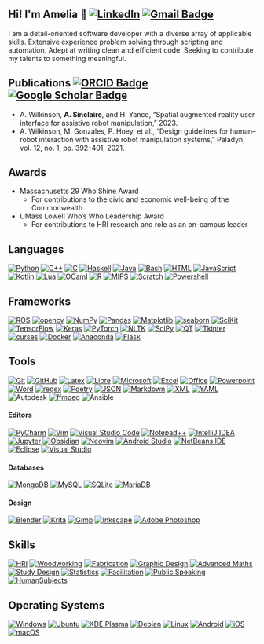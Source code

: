 ## Hi! I'm Amelia 👋 [![LinkedIn](https://img.shields.io/badge/amelia--sinclaire-%230077B5.svg?logo=linkedin&logoColor=white)](https://www.linkedin.com/in/amelia-sinclaire/) [![Gmail Badge](https://img.shields.io/badge/asinclaire.HRI@gmail.com-EA4335?logo=gmail&logoColor=fff)](mailto:asinclaire.HRI@gmail.com)

<!--
**a-sinclaire/a-sinclaire** is a ✨ _special_ ✨ repository because its `README.md` (this file) appears on your GitHub profile.

Here are some ideas to get you started:

- 🔭 I’m currently working on ...
- 🌱 I’m currently learning ...
- 👯 I’m looking to collaborate on ...
- 🤔 I’m looking for help with ...
- 💬 Ask me about ...
- 📫 How to reach me: ...
- 😄 Pronouns: ...
- ⚡ Fun fact: ...
-->

I am a detail-oriented software developer with a diverse array of applicable skills. Extensive experience problem solving through scripting and automation. Adept at writing clean and efficient code. Seeking to contribute my talents to something meaningful. 

## Publications [![ORCID Badge](https://img.shields.io/badge/ORCID-A6CE39?logo=orcid&logoColor=fff&)](https://orcid.org/0000-0002-9446-2323) [![Google Scholar Badge](https://img.shields.io/badge/Google%20Scholar-4285F4?logo=googlescholar&logoColor=fff)](https://scholar.google.com/citations?user=X1AR8c8AAAAJ&hl=en&oi=ao)
- A. Wilkinson, **A. Sinclaire**, and H. Yanco, “Spatial augmented reality user interface for assistive robot manipulation,” 2023.
- A. Wilkinson, M. Gonzales, P. Hoey, et al., “Design guidelines for human–robot interaction with assistive robot manipulation systems,” Paladyn, vol. 12, no. 1, pp. 392–401, 2021.

## Awards
- Massachusetts 29 Who Shine Award
	- For contributions to the civic and economic well-being of the Commonwealth
- UMass Lowell Who’s Who Leadership Award
	- For contributions to HRI research and role as an on-campus leader

## Languages

[![Python](https://img.shields.io/badge/Python-3776AB?logo=python&logoColor=fff)](#)
[![C++](https://img.shields.io/badge/C++-%2300599C.svg?logo=c%2B%2B&logoColor=white)](#)
[![C](https://img.shields.io/badge/C-00599C?logo=c&logoColor=white)](#)
[![Haskell](https://img.shields.io/badge/Haskell-5e5086?logo=haskell&logoColor=white)](#)
[![Java](https://img.shields.io/badge/Java-%23ED8B00.svg?logo=openjdk&logoColor=white)](#)
[![Bash](https://img.shields.io/badge/Bash-4EAA25?logo=gnubash&logoColor=fff)](#)
[![HTML](https://img.shields.io/badge/HTML-%23E34F26.svg?logo=html5&logoColor=white)](#)
[![JavaScript](https://img.shields.io/badge/JavaScript-F7DF1E?logo=javascript&logoColor=000)](#)
[![Kotlin](https://img.shields.io/badge/Kotlin-%237F52FF.svg?logo=kotlin&logoColor=white)](#)
[![Lua](https://img.shields.io/badge/Lua-%232C2D72.svg?logo=lua&logoColor=white)](#)
[![OCaml](https://img.shields.io/badge/OCaml-EC6813?logo=ocaml&logoColor=fff)](#)
[![R](https://img.shields.io/badge/R-%23276DC3.svg?logo=r&logoColor=white)](#)
[![MIPS](https://img.shields.io/badge/MIPS_assembly-252525)](#)
[![Scratch](https://img.shields.io/badge/Scratch-4D97FF?logo=scratch&logoColor=fff)](#)
[![Powershell](https://img.shields.io/badge/PowerShell-%235391FE?logo=powershell&logoColor=white)](#)
## Frameworks

[![ROS](https://img.shields.io/badge/ros-%230A0FF9.svg?logo=ros&logoColor=fff)](#)
[![opencv](https://img.shields.io/badge/opencv-%23white.svg?logo=opencv&logoColor=fff)](#)
[![NumPy](https://img.shields.io/badge/NumPy-4DABCF?logo=numpy&logoColor=fff)](#)
[![Pandas](https://img.shields.io/badge/Pandas-150458?logo=pandas&logoColor=fff)](#)
[![Matplotlib](https://custom-icon-badges.demolab.com/badge/Matplotlib-71D291?logo=matplotlib&logoColor=fff)](#)
[![seaborn](https://img.shields.io/badge/Seaborn-7db0bc)](#)
[![SciKit](https://img.shields.io/badge/scikit--learn-%23F7931E.svg?logo=scikit-learn&logoColor=fff)](#)
[![TensorFlow](https://img.shields.io/badge/TensorFlow-%23FF6F00.svg?logo=TensorFlow&logoColor=fff)](#)
[![Keras](https://img.shields.io/badge/Keras-%23D00000?logo=Keras&logoColor=fff)](#)
[![PyTorch](https://img.shields.io/badge/PyTorch-%23EE4C2C.svg?logo=PyTorch&logoColor=fff)](#)
[![NLTK](https://img.shields.io/badge/NLTK-3776AB?logo=python&logoColor=white)](#)
[![SciPy](https://img.shields.io/badge/SciPy-%230C55A5.svg?logo=scipy&logoColor=fff)](#)
[![QT](https://img.shields.io/badge/Qt-%23217346?logo=Qt&logoColor=fff)](#)
[![Tkinter](https://img.shields.io/badge/Tkinter-3776AB?logo=python&logoColor=white)](#)
[![curses](https://img.shields.io/badge/curses-252525)](#)
[![Docker](https://img.shields.io/badge/Docker-2496ED?logo=docker&logoColor=fff)](#)
[![Anaconda](https://img.shields.io/badge/Anaconda-44A833?logo=anaconda&logoColor=fff)](#)
[![Flask](https://img.shields.io/badge/Flask-000?logo=flask&logoColor=fff)](#)

## Tools

[![Git](https://img.shields.io/badge/Git-F05032?logo=git&logoColor=fff)](#)
[![GitHub](https://img.shields.io/badge/GitHub-%23121011.svg?logo=github&logoColor=white)](#)
[![Latex](https://img.shields.io/badge/LaTeX-%23008080?logo=latex&logoColor=fff)](#)
[![Libre](https://img.shields.io/badge/LibreOffice-%2318A303?logo=LibreOffice&logoColor=white)](#)
[![Microsoft](https://img.shields.io/badge/Microsoft-0078D4?logo=microsoft&logoColor=white)](#)
[![Excel](https://img.shields.io/badge/Microsoft_Excel-217346?logo=microsoft-excel&logoColor=fff)](#)
[![Office](https://img.shields.io/badge/Microsoft_Office-D83B01?logo=microsoft-office&logoColor=fff)](#)
[![Powerpoint](https://img.shields.io/badge/Microsoft_PowerPoint-B7472A?logo=microsoft-powerpoint&logoColor=fff)](#)
[![Word](https://img.shields.io/badge/Microsoft_Word-2B579A?logo=microsoft-word&logoColor=fff)](#)
[![regex](https://img.shields.io/badge/regex-252525)](#)
[![Poetry](https://img.shields.io/badge/Poetry-%233B82F6?logo=poetry&logoColor=0B3D8D)](#)
[![JSON](https://img.shields.io/badge/JSON-000?logo=json&logoColor=fff)](#)
[![Markdown](https://img.shields.io/badge/Markdown-%23000000.svg?logo=markdown&logoColor=white)](#)
[![XML](https://img.shields.io/badge/XML-767C52?logo=xml&logoColor=fff)](#)
[![YAML](https://img.shields.io/badge/YAML-CB171E?logo=yaml&logoColor=fff)](#)
![Autodesk](https://img.shields.io/badge/Autodesk-000?logo=autodesk&logoColor=fff)
[![ffmpeg](https://img.shields.io/badge/FFmpeg-%23171717?logo=ffmpeg&logoColor=5cb85c)](#)
![Ansible](https://img.shields.io/badge/Ansible-black?style=flat-square&logo=ansible)
#### Editors
[![PyCharm](https://img.shields.io/badge/PyCharm-000?logo=pycharm&logoColor=fff)](#)
[![Vim](https://img.shields.io/badge/Vim-%2311AB00.svg?logo=vim&logoColor=white)](#)
[![Visual Studio Code](https://custom-icon-badges.demolab.com/badge/Visual%20Studio%20Code-0078d7.svg?logo=vsc&logoColor=white)](#)
[![Notepad++](https://img.shields.io/badge/Notepad++-90E59A.svg?&logo=notepad%2b%2b&logoColor=black)](#)
[![IntelliJ IDEA](https://img.shields.io/badge/IntelliJIDEA-000000.svg?logo=intellij-idea&logoColor=white)](#)
[![Jupyter](https://img.shields.io/badge/jupyter-%23F10F00?logo=jupyter&logoColor=white)](#)
[![Obsidian](https://img.shields.io/badge/Obsidian-%23483699.svg?&logo=obsidian&logoColor=white)](#)
[![Neovim](https://img.shields.io/badge/NeoVim-%2357A143?logo=neovim&logoColor=white)](#)
[![Android Studio](https://img.shields.io/badge/android_studio-346ac1?logo=android%20studio&logoColor=white)](#)
[![NetBeans IDE](https://img.shields.io/badge/NetBeans%20IDE-1B6AC6.svg?logo=apache-netbeans-ide&logoColor=white)](#)
[![Eclipse](https://img.shields.io/badge/Eclipse-FE7A16.svg?logo=Eclipse&logoColor=white)](#)
[![Visual Studio](https://custom-icon-badges.demolab.com/badge/Visual%20Studio-5C2D91.svg?&logo=visual-studio&logoColor=white)](#)
#### Databases
[![MongoDB](https://img.shields.io/badge/MongoDB-%234ea94b.svg?logo=mongodb&logoColor=white)](#)
[![MySQL](https://img.shields.io/badge/MySQL-4479A1?logo=mysql&logoColor=fff)](#)
[![SQLite](https://img.shields.io/badge/SQLite-%2307405e.svg?logo=sqlite&logoColor=white)](#)
[![MariaDB](https://img.shields.io/badge/MariaDB-003545?logo=mariadb&logoColor=white)](#)
#### Design
[![Blender](https://img.shields.io/badge/Blender-%23F5792A.svg?logo=blender&logoColor=white)](#)
[![Krita](https://img.shields.io/badge/Krita-203759?logo=krita&logoColor=EEF37B)](#)
[![Gimp](https://img.shields.io/badge/Gimp-5C5543?logo=gimp&logoColor=white)](#)
[![Inkscape](https://img.shields.io/badge/Inkscape-000000?logo=Inkscape&logoColor=white)](#)
[![Adobe Photoshop](https://img.shields.io/badge/Adobe%20Photoshop-31A8FF?logo=Adobe%20Photoshop&logoColor=black)](#)

## Skills

[![HRI](https://img.shields.io/badge/Human_Robot_Interaction-252525)](#)
[![Woodworking](https://img.shields.io/badge/Woodworking-252525)](#)
[![Fabrication](https://img.shields.io/badge/Fabrication-252525)](#)
[![Graphic Design](https://img.shields.io/badge/Graphic_Design-252525)](#)
[![Advanced Maths](https://img.shields.io/badge/Advanced_Mathematics-252525)](#)
[![Study Design](https://img.shields.io/badge/Study_Design-252525)](#)
[![Statistics](https://img.shields.io/badge/Statisitcal_Analysis-252525)](#)
[![Facilitation](https://img.shields.io/badge/Facilitation-252525)](#)
[![Public Speaking](https://img.shields.io/badge/Public_Speaking-252525)](#)
[![HumanSubjects](https://img.shields.io/badge/Human_Subject_Experimentation-252525)](#)
## Operating Systems

[![Windows](https://custom-icon-badges.demolab.com/badge/Windows-0078D6?logo=windows11&logoColor=white)](#)
[![Ubuntu](https://img.shields.io/badge/Ubuntu-E95420?logo=ubuntu&logoColor=white)](#)
[![KDE Plasma](https://img.shields.io/badge/KDE%20Plasma-1D99F3?logo=kdeplasma&logoColor=fff)](#)
[![Debian](https://img.shields.io/badge/Debian-A81D33?logo=debian&logoColor=fff)](#)
[![Linux](https://img.shields.io/badge/Linux-FCC624?logo=linux&logoColor=black)](#)
[![Android](https://img.shields.io/badge/Android-3DDC84?logo=android&logoColor=white)](#)
[![iOS](https://img.shields.io/badge/iOS-000000?&logo=apple&logoColor=white)](#)
[![macOS](https://img.shields.io/badge/macOS-000000?logo=apple&logoColor=F0F0F0)](#)


<!--## Browsers

[![Firefox](https://img.shields.io/badge/Firefox-FF7139?logo=Firefox&logoColor=white)](#)
[![Brave](https://img.shields.io/badge/Brave-FB542B?logo=Brave&logoColor=white)](#)
[![Google Chrome](https://img.shields.io/badge/Google%20Chrome-4285F4?logo=GoogleChrome&logoColor=white)](#)
[![Tor](https://img.shields.io/badge/Tor-7D4698?logo=Tor-Browser&logoColor=white)](#)

## Search Engines

[![DuckDuckGo](https://img.shields.io/badge/DuckDuckGo-FF5722?logo=duckduckgo&logoColor=white)](#)
[![Google](https://img.shields.io/badge/Google-4285F4?logo=google&logoColor=white)](#)

## Collaboration Tools

[![Slack](https://img.shields.io/badge/Slack-4A154B?logo=slack&logoColor=fff)](#)
[![Trello](https://img.shields.io/badge/Trello-0052CC?logo=trello&logoColor=fff)](#)
[![Zoom](https://img.shields.io/badge/Zoom-2D8CFF?logo=zoom&logoColor=white)](#)
[![Jira](https://img.shields.io/badge/Jira-0052CC?logo=jira&logoColor=fff)](#)

## Social Media

[![Discord](https://img.shields.io/badge/Discord-%235865F2.svg?&logo=discord&logoColor=white)](#)
[![Facebook](https://img.shields.io/badge/Facebook-%231877F2.svg?logo=Facebook&logoColor=white)](#)
[![Gmail](https://img.shields.io/badge/Gmail-D14836?logo=gmail&logoColor=white)](#)
[![Instagram](https://img.shields.io/badge/Instagram-%23E4405F.svg?logo=Instagram&logoColor=white)](#)

[![Matrix](https://img.shields.io/badge/Matrix-000?logo=matrix&logoColor=fff)](#)
[![Messenger](https://img.shields.io/badge/Messenger-00B2FF?logo=messenger&logoColor=white)](#)
[![Slack](https://img.shields.io/badge/Slack-4A154B?logo=slack&logoColor=fff)](#)
## Version Control



## Work and Jobs

[![Indeed](https://img.shields.io/badge/Indeed-003A9B?logo=indeed&logoColor=fff)](#)
[![LinkedIn](https://img.shields.io/badge/LinkedIn-0A66C2?logo=linkedin&logoColor=fff)](#)

-->
